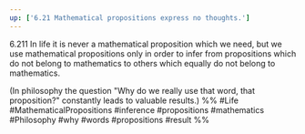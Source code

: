 ```yaml
---
up: ['6.21 Mathematical propositions express no thoughts.']
---
```

6.211 In life it is never a mathematical proposition which we need, but we use mathematical propositions only in order to infer from propositions which do not belong to mathematics to others which equally do not belong to mathematics.

(In philosophy the question "Why do we really use that word, that proposition?" constantly leads to valuable results.)
%%
#Life #MathematicalPropositions #inference #propositions #mathematics #Philosophy #why #words #propositions #result %%
